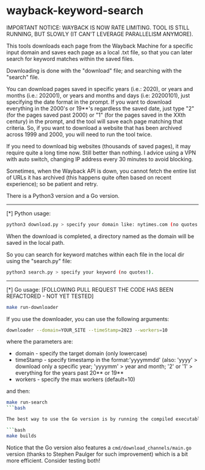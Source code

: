 # wayback-keyword-search

IMPORTANT NOTICE: WAYBACK IS NOW RATE LIMITING. TOOL IS STILL RUNNING, BUT SLOWLY (IT CAN'T LEVERAGE PARALLELISM ANYMORE).

This tools downloads each page from the Wayback Machine for a specific input domain and saves each page as a local .txt file, so that you can later search for keyword matches within the saved files.

Downloading is done with the "download" file; and searching with the "search" file.

You can download pages saved in specific years (i.e.: 2020), or years and months (i.e.: 202001), or years and months and days (i.e: 20200101), just specifying the date format in the prompt. If you want to download everything in the 2000's or 19**'s regardless the saved date, just type "2" (for the pages saved past 2000) or "1" (for the pages saved in the XXth century) in the prompt, and the tool will save each page matching that criteria. So, if you want to download a website that has been archived across 1999 and 2000, you will need to run the tool twice.

If you need to download big websites (thousands of saved pages), it may require quite a long time now. Still better than nothing. I advice using a VPN with auto switch, changing IP address every 30 minutes to avoid blocking.

Sometimes, when the Wayback API is down, you cannot fetch the entire list of URLs it has archived (this happens quite often based on recent experience); so be patient and retry.

There is a Python3 version and a Go version.

--------------------------

[*] Python usage:

```bash
python3 download.py > specify your domain like: nytimes.com (no quotes!)
```

When the download is completed, a directory named as the domain will be saved in the local path.

So you can search for keyword matches within each file in the local dir using the "search.py" file:

```bash
python3 search.py > specify your keyword (no quotes!).
```

--------------------------

[*] Go usage: [FOLLOWING PULL REQUEST THE CODE HAS BEEN REFACTORED - NOT YET TESTED]

```bash
make run-downloader
```

If you use the downloader, you can use the following arguments:

```bash
downloader --domain=YOUR_SITE --timeStamp=2023 --workers=10
```

where the parameters are:

* domain - specify the target domain (only lowercase)
* timeStamp - specify timestamp in the format:'yyyymmdd' (also: 'yyyy' > download only a specific year; 'yyyymm' > year and month; '2' or '1' > everything for the years past 20** or 19**
* workers - specify the max workers (default=10)

and then:

```bash
make run-search
```bash

The best way to use the Go version is by running the compiled executables:

```bash
make builds
```

Notice that the Go version also features a `cmd/download_channels/main.go` version (thanks to Stephen Paulger for such improvement) which is a bit more efficient. Consider testing both!

